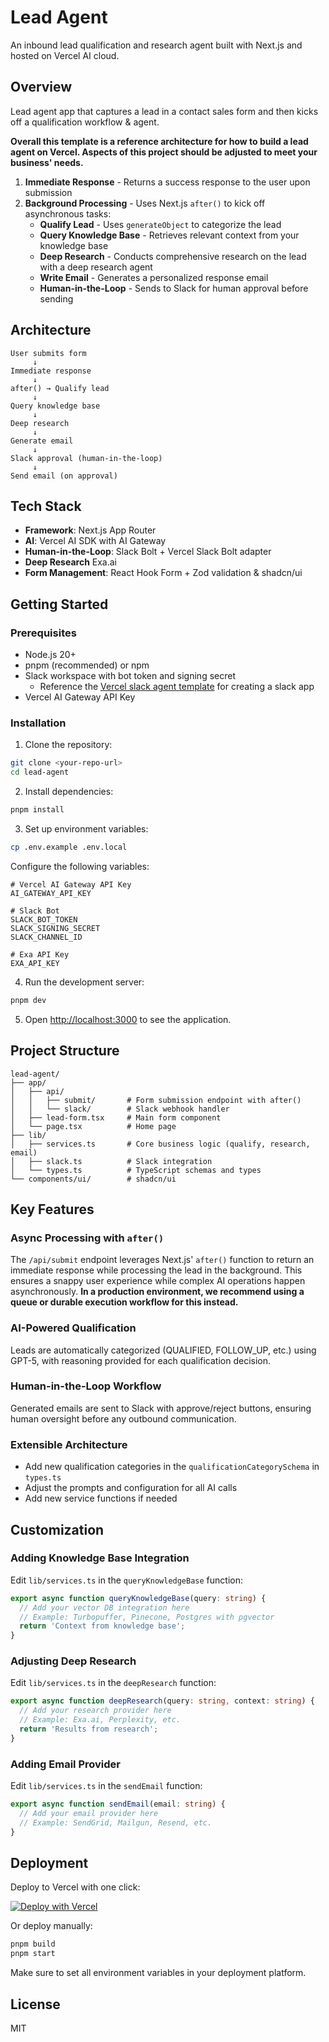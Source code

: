 # Lead Agent

An inbound lead qualification and research agent built with Next.js and hosted on Vercel AI cloud.

## Overview

Lead agent app that captures a lead in a contact sales form and then kicks off a qualification workflow & agent.

**Overall this template is a reference architecture for how to build a lead agent on Vercel. Aspects of this project should be adjusted to meet your business' needs.**

1. **Immediate Response** - Returns a success response to the user upon submission
2. **Background Processing** - Uses Next.js `after()` to kick off asynchronous tasks:
   - **Qualify Lead** - Uses `generateObject` to categorize the lead
   - **Query Knowledge Base** - Retrieves relevant context from your knowledge base
   - **Deep Research** - Conducts comprehensive research on the lead with a deep research agent
   - **Write Email** - Generates a personalized response email
   - **Human-in-the-Loop** - Sends to Slack for human approval before sending

## Architecture

```
User submits form
     ↓
Immediate response
     ↓
after() → Qualify lead
     ↓
Query knowledge base
     ↓
Deep research
     ↓
Generate email
     ↓
Slack approval (human-in-the-loop)
     ↓
Send email (on approval)
```

## Tech Stack

- **Framework**: Next.js App Router
- **AI**: Vercel AI SDK with AI Gateway
- **Human-in-the-Loop**: Slack Bolt + Vercel Slack Bolt adapter
- **Deep Research** Exa.ai
- **Form Management**: React Hook Form + Zod validation & shadcn/ui

## Getting Started

### Prerequisites

- Node.js 20+
- pnpm (recommended) or npm
- Slack workspace with bot token and signing secret
  - Reference the [Vercel slack agent template](https://github.com/vercel-partner-solutions/slack-agent-template) for creating a slack app
- Vercel AI Gateway API Key

### Installation

1. Clone the repository:

```bash
git clone <your-repo-url>
cd lead-agent
```

2. Install dependencies:

```bash
pnpm install
```

3. Set up environment variables:

```bash
cp .env.example .env.local
```

Configure the following variables:

```env
# Vercel AI Gateway API Key
AI_GATEWAY_API_KEY

# Slack Bot
SLACK_BOT_TOKEN
SLACK_SIGNING_SECRET
SLACK_CHANNEL_ID

# Exa API Key
EXA_API_KEY
```

4. Run the development server:

```bash
pnpm dev
```

5. Open [http://localhost:3000](http://localhost:3000) to see the application.

## Project Structure

```
lead-agent/
├── app/
│   ├── api/
│   │   ├── submit/       # Form submission endpoint with after()
│   │   └── slack/        # Slack webhook handler
│   ├── lead-form.tsx     # Main form component
│   └── page.tsx          # Home page
├── lib/
│   ├── services.ts       # Core business logic (qualify, research, email)
│   ├── slack.ts          # Slack integration
│   └── types.ts          # TypeScript schemas and types
└── components/ui/        # shadcn/ui
```

## Key Features

### Async Processing with `after()`

The `/api/submit` endpoint leverages Next.js' `after()` function to return an immediate response while processing the lead in the background. This ensures a snappy user experience while complex AI operations happen asynchronously. **In a production environment, we recommend using a queue or durable execution workflow for this instead.**

### AI-Powered Qualification

Leads are automatically categorized (QUALIFIED, FOLLOW_UP, etc.) using GPT-5, with reasoning provided for each qualification decision.

### Human-in-the-Loop Workflow

Generated emails are sent to Slack with approve/reject buttons, ensuring human oversight before any outbound communication.

### Extensible Architecture

- Add new qualification categories in the `qualificationCategorySchema` in `types.ts`
- Adjust the prompts and configuration for all AI calls
- Add new service functions if needed

## Customization

### Adding Knowledge Base Integration

Edit `lib/services.ts` in the `queryKnowledgeBase` function:

```typescript
export async function queryKnowledgeBase(query: string) {
  // Add your vector DB integration here
  // Example: Turbopuffer, Pinecone, Postgres with pgvector
  return 'Context from knowledge base';
}
```

### Adjusting Deep Research

Edit `lib/services.ts` in the `deepResearch` function:

```typescript
export async function deepResearch(query: string, context: string) {
  // Add your research provider here
  // Example: Exa.ai, Perplexity, etc.
  return 'Results from research';
}
```

### Adding Email Provider

Edit `lib/services.ts` in the `sendEmail` function:

```typescript
export async function sendEmail(email: string) {
  // Add your email provider here
  // Example: SendGrid, Mailgun, Resend, etc.
}
```

## Deployment

Deploy to Vercel with one click:

[![Deploy with Vercel](https://vercel.com/button)](https://vercel.com/new/clone?repository-url=<your-repo-url>)

Or deploy manually:

```bash
pnpm build
pnpm start
```

Make sure to set all environment variables in your deployment platform.

## License

MIT

